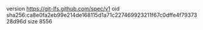 version https://git-lfs.github.com/spec/v1
oid sha256:ca8e0fa2eb99e214de168115d1a71c227469923211f67c0dffe4f7937328d96d
size 8556
